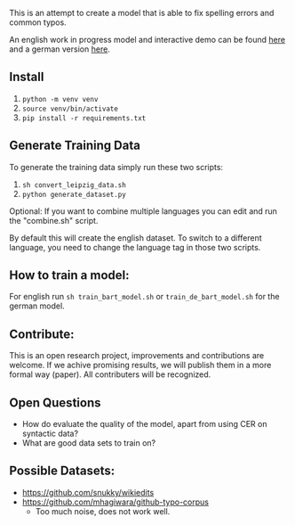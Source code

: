 

This is an attempt to create a model that is able to fix spelling errors and 
common typos. 

An english work in progress model and interactive demo can be found [here](https://huggingface.co/oliverguhr/spelling-correction-english-base) and a german version [here](https://huggingface.co/oliverguhr/spelling-correction-german-base).

## Install

1. `python -m venv venv`
2. `source venv/bin/activate`
3. `pip install -r requirements.txt`

## Generate Training Data

To generate the training data simply run these two scripts:

1. `sh convert_leipzig_data.sh`
2. `python generate_dataset.py`

Optional: If you want to combine multiple languages you can edit and run the "combine.sh" script.


By default this will create the english dataset. To switch to a different language, 
you need to change the language tag in those two scripts.


## How to train a model:

For english run `sh train_bart_model.sh` or `train_de_bart_model.sh` for the german model.

## Contribute:

This is an open research project, improvements and contributions are welcome. 
If we achive promising results, we will publish them in a more formal way (paper). 
All contributers will be recognized.

## Open Questions

* How do evaluate the quality of the model, apart from using CER on syntactic data?
* What are good data sets to train on?


## Possible Datasets:

* https://github.com/snukky/wikiedits
* https://github.com/mhagiwara/github-typo-corpus
    *  Too much noise, does not work well.

